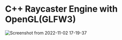 # C++ Raycaster Engine with OpenGL(GLFW3)


![Screenshot from 2022-11-02 17-19-37](https://user-images.githubusercontent.com/56722866/199544906-fde168a1-dce6-4ab9-9f5c-bf535dd892ce.png)
